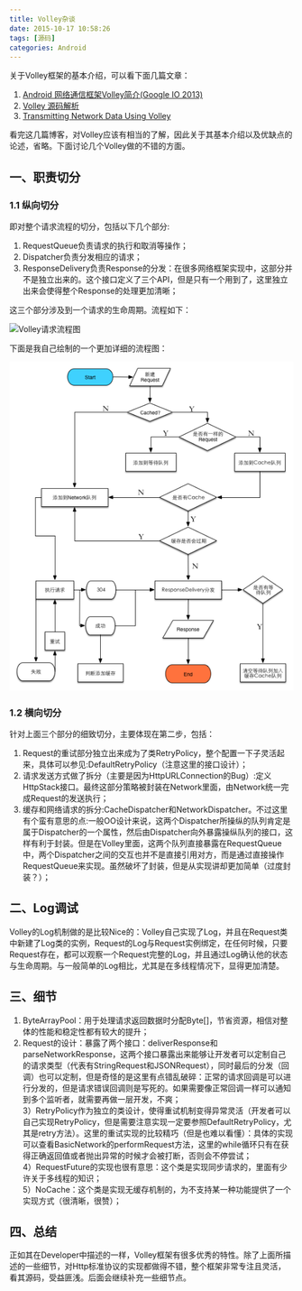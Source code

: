 ```yaml
---
title: Volley杂谈
date: 2015-10-17 10:58:26
tags: [源码]
categories: Android
---
```


关于Volley框架的基本介绍，可以看下面几篇文章：

1. [Android 网络通信框架Volley简介(Google IO 2013)](http://blog.csdn.net/t12x3456/article/details/9221611)
2. [Volley 源码解析](http://www.codekk.com/open-source-project-analysis/detail/Android/grumoon/Volley%20%E6%BA%90%E7%A0%81%E8%A7%A3%E6%9E%90)
3. [Transmitting Network Data Using Volley](https://developer.android.com/training/volley/index.html)

看完这几篇博客，对Volley应该有相当的了解，因此关于其基本介绍以及优缺点的论述，省略。下面讨论几个Volley做的不错的方面。<!--more-->

## 一、职责切分
### 1.1 纵向切分
即对整个请求流程的切分，包括以下几个部分:

1. RequestQueue负责请求的执行和取消等操作；
2. Dispatcher负责分发相应的请求；
3. ResponseDelivery负责Response的分发：在很多网络框架实现中，这部分并不是独立出来的。这个接口定义了三个API，但是只有一个用到了，这里独立出来会使得整个Response的处理更加清晰；

这三个部分涉及到一个请求的生命周期。流程如下：

![Volley请求流程图](http://7xktd8.com1.z0.glb.clouddn.com/volley-request.png)

下面是我自己绘制的一个更加详细的流程图：

![Volley请求详细流程图](../../images/Volley流程图.png)

### 1.2 横向切分
针对上面三个部分的细致切分，主要体现在第二步，包括：

1. Request的重试部分独立出来成为了类RetryPolicy，整个配置一下子灵活起来，具体可以参见:DefaultRetryPolicy（注意这里的接口设计）；
2. 请求发送方式做了拆分（主要是因为HttpURLConnection的Bug）:定义HttpStack接口。最终这部分策略被封装在Network里面，由Network统一完成Request的发送执行；
3. 缓存和网络请求的拆分:CacheDispatcher和NetworkDispatcher。不过这里有个蛮有意思的点:一般OO设计来说，这两个Dispatcher所操纵的队列肯定是属于Dispatcher的一个属性，然后由Dispatcher向外暴露操纵队列的接口，这样有利于封装。但是在Volley里面，这两个队列直接暴露在RequestQueue中，两个Dispatcher之间的交互也并不是直接引用对方，而是通过直接操作RequestQueue来实现。虽然破坏了封装，但是从实现讲却更加简单（过度封装？）；

## 二、Log调试
Volley的Log机制做的是比较Nice的：Volley自己实现了Log，并且在Request类中新建了Log类的实例，Request的Log与Request实例绑定，在任何时候，只要Request存在，都可以观察一个Request完整的Log，并且通过Log确认他的状态与生命周期。与一般简单的Log相比，尤其是在多线程情况下，显得更加清楚。

## 三、细节
1) ByteArrayPool：用于处理请求返回数据时分配Byte[]，节省资源，相信对整体的性能和稳定性都有较大的提升；  
2) Request的设计：暴露了两个接口：deliverResponse和parseNetworkResponse，这两个接口暴露出来能够让开发者可以定制自己的请求类型（代表有StringRequest和JSONRequest），同时最后的分发（回调）也可以定制，但是奇怪的是这里有点错乱破碎：正常的请求回调是可以进行分发的，但是请求错误回调则是写死的。如果需要像正常回调一样可以通知到多个监听者，就需要再做一层开发，不爽；  
3）RetryPolicy作为独立的类设计，使得重试机制变得异常灵活（开发者可以自己实现RetryPolicy，但是需要注意实现一定要参照DefaultRetryPolicy，尤其是retry方法）。这里的重试实现的比较精巧（但是也难以看懂）：具体的实现可以查看BasicNetwork的performRequest方法，这里的while循环只有在获得正确返回值或者抛出异常的时候才会被打断，否则会不停尝试；  
4）RequestFuture的实现也很有意思：这个类是实现同步请求的，里面有少许关于多线程的知识；  
5）NoCache：这个类是实现无缓存机制的，为不支持某一种功能提供了一个实现方式（很清晰，很赞）；  

## 四、总结
正如其在Developer中描述的一样，Volley框架有很多优秀的特性。除了上面所描述的一些细节，对Http标准协议的实现都做得不错，整个框架非常专注且灵活，看其源码，受益匪浅。后面会继续补充一些细节点。